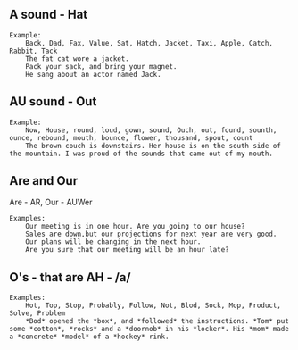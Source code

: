 ## A sound - Hat

	Example:
		Back, Dad, Fax, Value, Sat, Hatch, Jacket, Taxi, Apple, Catch, Rabbit, Tack
		The fat cat wore a jacket. 
		Pack your sack, and bring your magnet.
		He sang about an actor named Jack.
## AU sound - Out

	Example: 
		Now, House, round, loud, gown, sound, Ouch, out, found, sounth, ounce, rebound, mouth, bounce, flower, thousand, spout, count
		The brown couch is downstairs. Her house is on the south side of the mountain. I was proud of the sounds that came out of my mouth.
## Are and Our

Are - AR, Our - AUWer

	Examples: 
		Our meeting is in one hour. Are you going to our house?
		Sales are down,but our projections for next year are very good.
		Our plans will be changing in the next hour.
		Are you sure that our meeting will be an hour late?

## O's - that are AH - /a/

	Examples: 
		Hot, Top, Stop, Probably, Follow, Not, Blod, Sock, Mop, Product, Solve, Problem
		*Bod* opened the *box*, and *followed* the instructions. *Tom* put some *cotton*, *rocks* and a *doornob* in his *locker*. His *mom* made a *concrete* *model* of a *hockey* rink.
